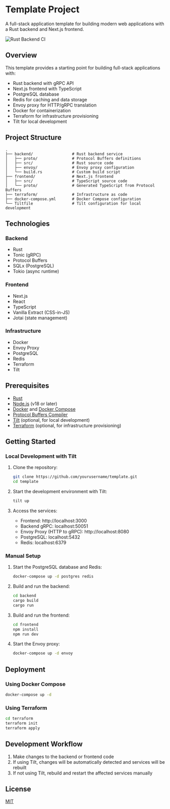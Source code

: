 # Template Project

A full-stack application template for building modern web applications with a Rust backend and Next.js frontend.

![Rust Backend CI](https://github.com/edo-chan/origin/actions/workflows/rust.yml/badge.svg?branch=main)

## Overview

This template provides a starting point for building full-stack applications with:

- Rust backend with gRPC API
- Next.js frontend with TypeScript
- PostgreSQL database
- Redis for caching and data storage
- Envoy proxy for HTTP/gRPC translation
- Docker for containerization
- Terraform for infrastructure provisioning
- Tilt for local development

## Project Structure

```
.
├── backend/                 # Rust backend service
│   ├── proto/               # Protocol Buffers definitions
│   ├── src/                 # Rust source code
│   ├── envoy/               # Envoy proxy configuration
│   └── build.rs             # Custom build script
├── frontend/                # Next.js frontend
│   ├── src/                 # TypeScript source code
│   └── proto/               # Generated TypeScript from Protocol Buffers
├── terraform/               # Infrastructure as code
├── docker-compose.yml       # Docker Compose configuration
└── Tiltfile                 # Tilt configuration for local development
```

## Technologies

### Backend
- Rust
- Tonic (gRPC)
- Protocol Buffers
- SQLx (PostgreSQL)
- Tokio (async runtime)

### Frontend
- Next.js
- React
- TypeScript
- Vanilla Extract (CSS-in-JS)
- Jotai (state management)

### Infrastructure
- Docker
- Envoy Proxy
- PostgreSQL
- Redis
- Terraform
- Tilt

## Prerequisites

- [Rust](https://www.rust-lang.org/tools/install)
- [Node.js](https://nodejs.org/) (v18 or later)
- [Docker](https://docs.docker.com/get-docker/) and [Docker Compose](https://docs.docker.com/compose/install/)
- [Protocol Buffers Compiler](https://grpc.io/docs/protoc-installation/)
- [Tilt](https://docs.tilt.dev/install.html) (optional, for local development)
- [Terraform](https://learn.hashicorp.com/tutorials/terraform/install-cli) (optional, for infrastructure provisioning)

## Getting Started

### Local Development with Tilt

1. Clone the repository:
   ```bash
   git clone https://github.com/yourusername/template.git
   cd template
   ```

2. Start the development environment with Tilt:
   ```bash
   tilt up
   ```

3. Access the services:
   - Frontend: http://localhost:3000
   - Backend gRPC: localhost:50051
   - Envoy Proxy (HTTP to gRPC): http://localhost:8080
   - PostgreSQL: localhost:5432
   - Redis: localhost:6379

### Manual Setup

1. Start the PostgreSQL database and Redis:
   ```bash
   docker-compose up -d postgres redis
   ```

2. Build and run the backend:
   ```bash
   cd backend
   cargo build
   cargo run
   ```

3. Build and run the frontend:
   ```bash
   cd frontend
   npm install
   npm run dev
   ```

4. Start the Envoy proxy:
   ```bash
   docker-compose up -d envoy
   ```

## Deployment

### Using Docker Compose

```bash
docker-compose up -d
```

### Using Terraform

```bash
cd terraform
terraform init
terraform apply
```

## Development Workflow

1. Make changes to the backend or frontend code
2. If using Tilt, changes will be automatically detected and services will be rebuilt
3. If not using Tilt, rebuild and restart the affected services manually

## License

[MIT](LICENSE)

